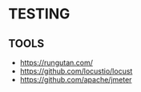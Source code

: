 # TESTING

## TOOLS
- https://rungutan.com/
- https://github.com/locustio/locust
- https://github.com/apache/jmeter